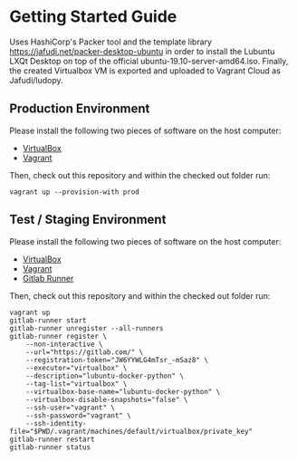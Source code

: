 # Getting Started Guide

Uses HashiCorp's Packer tool and the template library https://jafudi.net/packer-desktop-ubuntu in order to install the Lubuntu LXQt Desktop on top of the official ubuntu-19.10-server-amd64.iso. Finally, the created Virtualbox VM is exported and uploaded to Vagrant Cloud as Jafudi/ludopy.

## Production Environment
Please install the following two pieces of software on the host computer:

- [VirtualBox](https://www.virtualbox.org/wiki/Downloads)
- [Vagrant](https://www.vagrantup.com/downloads.html)

Then, check out this repository and within the checked out folder run:

`vagrant up --provision-with prod`

## Test / Staging Environment

Please install the following two pieces of software on the host computer:

- [VirtualBox](https://www.virtualbox.org/wiki/Downloads)
- [Vagrant](https://www.vagrantup.com/downloads.html)
- [Gitlab Runner](https://docs.gitlab.com/runner/install)

Then, check out this repository and within the checked out folder run:

```
vagrant up
gitlab-runner start
gitlab-runner unregister --all-runners
gitlab-runner register \
    --non-interactive \
    --url="https://gitlab.com/" \
    --registration-token="JW6YYWLG4mTsr_-mSaz8" \
    --executor="virtualbox" \
    --description="lubuntu-docker-python" \
    --tag-list="virtualbox" \
    --virtualbox-base-name="lubuntu-docker-python" \
    --virtualbox-disable-snapshots="false" \
    --ssh-user="vagrant" \
    --ssh-password="vagrant" \
    --ssh-identity-file="$PWD/.vagrant/machines/default/virtualbox/private_key"
gitlab-runner restart
gitlab-runner status
```
